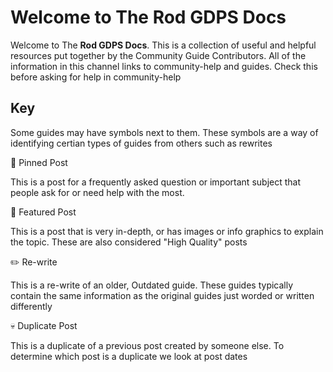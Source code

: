 # Welcome to The Rod GDPS Docs
Welcome to The **Rod GDPS Docs**. This is a collection of useful and helpful resources put together by the Community Guide Contributors. All of the information in this channel links to ⁠community-help and ⁠guides. Check this before asking for help in ⁠community-help

## Key
Some guides may have symbols next to them. These symbols are a way of identifying certian types of guides from others such as rewrites

📌 Pinned Post

This is a post for a frequently asked question or important subject that people ask for or need help with the most.

🌟 Featured Post

This is a post that is very in-depth, or has images or info graphics to explain the topic. These are also considered "High Quality" posts

✏️ Re-write

This is a re-write of an older, Outdated guide. These guides typically contain the same information as the original guides just worded or written differently

💀 Duplicate Post

This is a duplicate of a previous post created by someone else. To determine which post is a duplicate we look at post dates